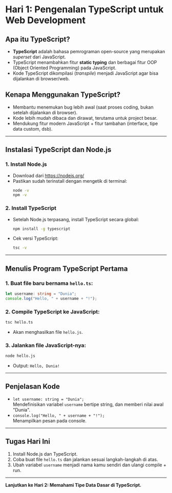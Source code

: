 # Hari 1: Pengenalan TypeScript untuk Web Development

## Apa itu TypeScript?

- **TypeScript** adalah bahasa pemrograman open-source yang merupakan _superset_ dari JavaScript.
- TypeScript menambahkan fitur **static typing** dan berbagai fitur OOP (Object Oriented Programming) pada JavaScript.
- Kode TypeScript dikompilasi (_transpile_) menjadi JavaScript agar bisa dijalankan di browser/web.

## Kenapa Menggunakan TypeScript?
- Membantu menemukan bug lebih awal (saat proses coding, bukan setelah dijalankan di browser).
- Kode lebih mudah dibaca dan dirawat, terutama untuk project besar.
- Mendukung fitur modern JavaScript + fitur tambahan (interface, tipe data custom, dsb).

---

## Instalasi TypeScript dan Node.js

### 1. Install Node.js
- Download dari https://nodejs.org/
- Pastikan sudah terinstall dengan mengetik di terminal:
  ```bash
  node -v
  npm -v
  ```

### 2. Install TypeScript
- Setelah Node.js terpasang, install TypeScript secara global:
  ```bash
  npm install -g typescript
  ```
- Cek versi TypeScript:
  ```bash
  tsc -v
  ```

---

## Menulis Program TypeScript Pertama

### 1. Buat file baru bernama `hello.ts`:

```typescript
let username: string = "Dunia";
console.log("Hello, " + username + "!");
```

### 2. Compile TypeScript ke JavaScript:
```bash
tsc hello.ts
```
- Akan menghasilkan file `hello.js`.

### 3. Jalankan file JavaScript-nya:
```bash
node hello.js
```
- Output: `Hello, Dunia!`

---

## Penjelasan Kode

- `let username: string = "Dunia";`  
  Mendefinisikan variabel `username` bertipe string, dan memberi nilai awal "Dunia".
- `console.log("Hello, " + username + "!");`  
  Menampilkan pesan pada console.

---

## Tugas Hari Ini

1. Install Node.js dan TypeScript.
2. Coba buat file `hello.ts` dan jalankan sesuai langkah-langkah di atas.
3. Ubah variabel `username` menjadi nama kamu sendiri dan ulangi compile + run.

---

**Lanjutkan ke Hari 2: Memahami Tipe Data Dasar di TypeScript.**
